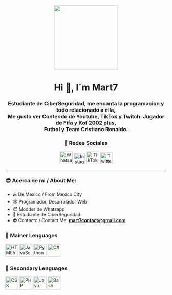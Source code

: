 <div id="header" align="center">
  <img src="https://media2.giphy.com/media/7uDtQm2jKdS0VGLg46/giphy.gif?cid=ecf05e47azsdw2vi5ikt8jw7vdha06l3vpcz11hkwys9mufx&ep=v1_gifs_search&rid=giphy.gif&ct=g" width="200px">
  <h1 align="center"> Hi 👋, I´m Mart7 </h1>
  <h3 align="center"> Estudiante de CiberSeguridad, me encanta la programacion y todo relacionado a ella, <br>
           Me gusta ver Contendo de Youtube, TikTok y Twitch. Jugador de Fifa y Kof 2002 plus, <br>
           Futbol y Team Cristiano Ronaldo.
  </h3> 
  <div align="center">
    <h3>👻 Redes Sociales </h3>
      <a href="https://wa.me/527761029302">
        <img src="https://upload.wikimedia.org/wikipedia/commons/thumb/6/6b/WhatsApp.svg/767px-WhatsApp.svg.png" width="40" height="40" title="Whatsapp"></a>
   <a href="https://www.instagram.com/geovx_lg/">
        <img src="https://upload.wikimedia.org/wikipedia/commons/thumb/e/e7/Instagram_logo_2016.svg/768px-Instagram_logo_2016.svg.png" width="35" height="35" title="Instagram"></a>
    <a href="https://www.tiktok.com/@stomps_bb?_t=8daFX5LyKwP&_r=1">
        <img src="https://www.svgrepo.com/show/327400/logo-tiktok.svg" width="40" height="40" title="TikTok"></a>
    <a href="https://twitter.com/GeovasYosoy?t=qAWYVHS0v319b0qlBVftxQ&s=09">
        <img src="https://upload.wikimedia.org/wikipedia/commons/thumb/6/6f/Logo_of_Twitter.svg/2491px-Logo_of_Twitter.svg.png" width="37" height="37" title="Twitter"></a>
  </div>
</div>

---
### 😎 Acerca de mi / About Me:
- ⛪ De Mexico / From Mexico City
- 🕸 Programador, Desarrolador Web
- 😈 Modder de Whatsapp
- 👾 Estudiante de CiberSeguridad
- 👽 Contacto / Contact Me: **mart7contact@gmail.com**

 <div align="left">
    <h3>🦴 Mainer Lenguages </h3>
    <img src="https://upload.wikimedia.org/wikipedia/commons/thumb/6/61/HTML5_logo_and_wordmark.svg/2048px-HTML5_logo_and_wordmark.svg.png" width="40" height="40" title="HTML5">
   <img src="https://cdn.worldvectorlogo.com/logos/javascript-1.svg" width="40" height="40" title="JavaScript">
   <img src="https://upload.wikimedia.org/wikipedia/commons/thumb/c/c3/Python-logo-notext.svg/1869px-Python-logo-notext.svg.png" width="40" height="40" title="Python">
   <img src="https://cdn.worldvectorlogo.com/logos/c--4.svg" width="40" height="40" title="C#">
  </div>

  <div align="left">
    <h3>🦾 Secondary Lenguages </h3>
    <img src="https://upload.wikimedia.org/wikipedia/commons/thumb/d/d5/CSS3_logo_and_wordmark.svg/1452px-CSS3_logo_and_wordmark.svg.png" width="40" height="40" title="CSS">
   <img src="https://upload.wikimedia.org/wikipedia/commons/thumb/2/27/PHP-logo.svg/2560px-PHP-logo.svg.png" width="40" height="40" title="PHP">
   <img src="https://seeklogo.com/images/J/java-logo-7F8B35BAB3-seeklogo.com.png" width="40" height="40" title="Java">
   <img src="https://upload.wikimedia.org/wikipedia/commons/thumb/4/4b/Bash_Logo_Colored.svg/1200px-Bash_Logo_Colored.svg.png" width="40" height="40" title="Bash">
  </div>
